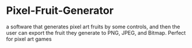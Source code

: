 # Pixel-Fruit-Generator
a software that generates pixel art fruits by some controls, and then the user can export the fruit they generate to PNG, JPEG, and Bitmap.
Perfect for pixel art games
